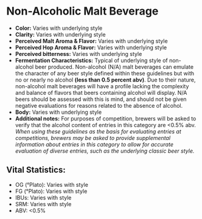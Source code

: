 # Non-Alcoholic Malt Beverage

- **Color:** Varies with underlying style
- **Clarity:** Varies with underlying style
- **Perceived Malt Aroma & Flavor:** Varies with underlying style
- **Perceived Hop Aroma & Flavor:** Varies with underlying style
- **Perceived bitterness:** Varies with underlying style
- **Fermentation Characteristics:** Typical of underlying style of non-alcohol beer produced. Non-alcohol (N/A) malt beverages can emulate the character of any beer style defined within these guidelines but with no or nearly no alcohol **(less than 0.5 percent abv)**. Due to their nature, non-alcohol malt beverages will have a profile lacking the complexity and balance of flavors that beers containing alcohol will display. N/A beers should be assessed with this is mind, and should not be given negative evaluations for reasons related to the absence of alcohol.
- **Body:** Varies with underlying style
- **Additional notes:** For purposes of competition, brewers will be asked to verify that the alcohol content of entries in this category are <0.5% abv. <br/>
_When using these guidelines as the basis for evaluating entries at competitions, brewers may be asked to provide supplemental information about entries in this category to allow for accurate evaluation of diverse entries, such as the underlying classic beer style._

## Vital Statistics:

- OG (°Plato): Varies with style 
- FG (°Plato): Varies with style 
- IBUs: Varies with style 
- SRM: Varies with style 
- ABV: <0.5%

